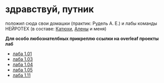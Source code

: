 # здравствуй, путник
положил сюда свои домашки (практик: Рудель А. Е.) и лабы команды НЕЙРОТЕХ
(в составе: [Катюхи](https://github.com/p11menova), [Алены](https://github.com/dllnnx) и меня)

<b>Для особо любознателбных прикреплю ссылки на overleaf проекты лаб</b>
- [лаба 1.01](https://ru.overleaf.com/read/gsqtbssvmymw#bad023)
- [лаба 1.03](https://ru.overleaf.com/read/fmpjwmnzvdny#68495a)
- [лаба 1.04](https://ru.overleaf.com/read/nwdkbzyvmtnr#45ef0e)
- [лаба 1.05](https://ru.overleaf.com/read/fjxjzpmwnbrs#598a0b)
- [лаба 1.11](https://ru.overleaf.com/read/vczyqwfkggjj#d88741)
